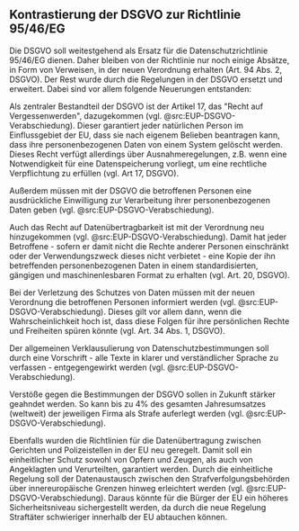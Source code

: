 ## Kontrastierung der DSGVO zur Richtlinie 95/46/EG

Die DSGVO soll weitestgehend als Ersatz für die Datenschutzrichtlinie 95/46/EG dienen. Daher bleiben von der Richtlinie nur noch einige Absätze, in Form von Verweisen, in der neuen Verordnung erhalten (Art. 94 Abs. 2, DSGVO). Der Rest wurde durch die Regelungen in der DSGVO ersetzt und erweitert. Dabei sind vor allem folgende Neuerungen entstanden:

Als zentraler Bestandteil der DSGVO ist der Artikel 17, das "Recht auf Vergessenwerden", dazugekommen (vgl. @src:EUP-DSGVO-Verabschiedung). Dieser garantiert jeder natürlichen Person im Einflussgebiet der EU, dass sie nach eigenem Belieben beantragen kann, dass ihre personenbezogenen Daten von einem System gelöscht werden. Dieses Recht verfügt allerdings über Ausnahmeregelungen, z.B. wenn eine Notwendigkeit für eine Datenspeicherung vorliegt, um eine rechtliche Verpflichtung zu erfüllen (vgl. Art 17, DSGVO).

Außerdem müssen mit der DSGVO die betroffenen Personen eine ausdrückliche Einwilligung zur Verarbeitung ihrer personenbezogenen Daten geben (vgl. @src:EUP-DSGVO-Verabschiedung).

Auch das Recht auf Datenübertragbarkeit ist mit der Verordnung neu hinzugekommen (vgl. @src:EUP-DSGVO-Verabschiedung). Damit hat jeder Betroffene - sofern er damit nicht die Rechte anderer Personen einschränkt oder der Verwendungszweck dieses nicht verbietet - eine Kopie der ihn betreffenden personenbezogenen Daten in einem standardisierten, gängigen und maschinenlesbaren Format zu erhalten (vgl. Art. 20, DSGVO).

Bei der Verletzung des Schutzes von Daten müssen mit der neuen Verordnung die betroffenen Personen informiert werden (vgl. @src:EUP-DSGVO-Verabschiedung). Dieses gilt vor allem dann, wenn die Wahrscheinlichkeit hoch ist, dass diese Folgen für ihre persönlichen Rechte und Freiheiten spüren könnte (vgl. Art. 34 Abs. 1, DSGVO).

Der allgemeinen Verklausulierung von Datenschutzbestimmungen soll durch eine Vorschrift - alle Texte in klarer und verständlicher Sprache zu verfassen - entgegengewirkt werden (vgl. @src:EUP-DSGVO-Verabschiedung).

Verstöße gegen die Bestimmungen der DSGVO sollen in Zukunft stärker geahndet werden. So kann bis zu 4% des gesamten Jahresumsatzes (weltweit) der jeweiligen Firma als Strafe auferlegt werden (vgl. @src:EUP-DSGVO-Verabschiedung).

Ebenfalls wurden die Richtlinien für die Datenübertragung zwischen Gerichten und Polizeistellen in der EU neu geregelt. Damit soll ein einheitlicher Schutz sowohl von Opfern und Zeugen, als auch von Angeklagten und Verurteilten, garantiert werden. Durch die einheitliche Regelung soll der Datenaustausch zwischen den Strafverfolgungsbehörden über innereuropäische Grenzen hinweg erleichtert werden (vgl. @src:EUP-DSGVO-Verabschiedung). Daraus könnte für die Bürger der EU ein höheres Sicherheitsniveau sichergestellt werden, da durch die neue Regelung Straftäter schwieriger innerhalb der EU abtauchen können.
